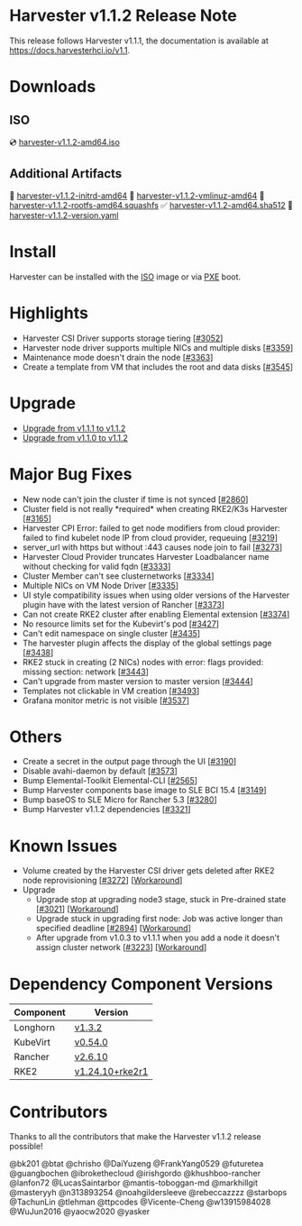 # Harvester v1.1.2 Release Note

This release follows Harvester v1.1.1, the documentation is available at https://docs.harvesterhci.io/v1.1.

# Downloads

## ISO
:cd: [harvester-v1.1.2-amd64.iso](https://releases.rancher.com/harvester/v1.1.2/harvester-v1.1.2-amd64.iso)

## Additional Artifacts
:file_folder: [harvester-v1.1.2-initrd-amd64](https://releases.rancher.com/harvester/v1.1.2/harvester-v1.1.2-initrd-amd64)
:file_folder: [harvester-v1.1.2-vmlinuz-amd64](https://releases.rancher.com/harvester/v1.1.2/harvester-v1.1.2-vmlinuz-amd64)
:file_folder: [harvester-v1.1.2-rootfs-amd64.squashfs](https://releases.rancher.com/harvester/v1.1.2/harvester-v1.1.2-rootfs-amd64.squashfs)
:white_check_mark: [harvester-v1.1.2-amd64.sha512](https://releases.rancher.com/harvester/v1.1.2/harvester-v1.1.2-amd64.sha512)
:memo:  [harvester-v1.1.2-version.yaml](https://releases.rancher.com/harvester/v1.1.2/version.yaml)

# Install
Harvester can be installed with the [ISO](https://docs.harvesterhci.io/v1.1/install/iso-install/) image or via [PXE](https://docs.harvesterhci.io/v1.1/install/pxe-boot-install/) boot.

# Highlights
* Harvester CSI Driver supports storage tiering  [[#3052](https://github.com/harvester/harvester/issues/3052)]
* Harvester node driver supports multiple NICs and multiple disks [[#3359](https://github.com/harvester/harvester/issues/3359)]
* Maintenance mode doesn't drain the node [[#3363](https://github.com/harvester/harvester/issues/3363)]
* Create a template from VM that includes the root and data disks [[#3545](https://github.com/harvester/harvester/issues/3545)]

# Upgrade
* [Upgrade from v1.1.1 to v1.1.2](https://docs.harvesterhci.io/v1.1/upgrade/automatic/)
* [Upgrade from v1.1.0 to v1.1.2](https://docs.harvesterhci.io/v1.1/upgrade/automatic/)

# Major Bug Fixes
* New node can't join the cluster if time is not synced [[#2860](https://github.com/harvester/harvester/issues/2860)]
* Cluster field is not really \*required\* when creating RKE2/K3s Harvester [[#3165](https://github.com/harvester/harvester/issues/3165)]
* Harvester CPI Error: failed to get node modifiers from cloud provider: failed to find kubelet node IP from cloud provider, requeuing [[#3219](https://github.com/harvester/harvester/issues/3219)]
* server_url with https but without :443 causes node join to fail [[#3273](https://github.com/harvester/harvester/issues/3273)]
* Harvester Cloud Provider truncates Harvester Loadbalancer name without checking for valid fqdn [[#3333](https://github.com/harvester/harvester/issues/3333)]
* Cluster Member can't see clusternetworks [[#3334](https://github.com/harvester/harvester/issues/3334)]
* Multiple NICs on VM Node Driver [[#3335](https://github.com/harvester/harvester/issues/3335)]
* UI style compatibility issues when using older versions of the Harvester plugin have with the latest version of Rancher [[#3373](https://github.com/harvester/harvester/issues/3373)]
* Can not create RKE2 cluster after enabling Elemental extension [[#3374](https://github.com/harvester/harvester/issues/3374)]
* No resource limits set for the Kubevirt's pod [[#3427](https://github.com/harvester/harvester/issues/3427)]
* Can't edit namespace on single cluster [[#3435](https://github.com/harvester/harvester/issues/3435)]
* The harvester plugin affects the display of the global settings page [[#3438](https://github.com/harvester/harvester/issues/3438)]
* RKE2 stuck in creating (2 NICs) nodes with error: flags provided: missing section: network [[#3443](https://github.com/harvester/harvester/issues/3443)]
* Can't upgrade from master version to master version [[#3444](https://github.com/harvester/harvester/issues/3444)]
* Templates not clickable in VM creation [[#3493](https://github.com/harvester/harvester/issues/3493)]
* Grafana monitor metric is not visible [[#3537](https://github.com/harvester/harvester/issues/3537)]

# Others
* Create a secret in the output page through the UI [[#3190](https://github.com/harvester/harvester/issues/3190)]
* Disable avahi-daemon by default [[#3573](https://github.com/harvester/harvester/issues/3573)]
* Bump Elemental-Toolkit Elemental-CLI [[#2565](https://github.com/harvester/harvester/issues/2565)]
* Bump Harvester components base image to SLE BCI 15.4 [[#3149](https://github.com/harvester/harvester/issues/3149)]
* Bump baseOS to SLE Micro for Rancher 5.3 [[#3280](https://github.com/harvester/harvester/issues/3280)]
* Bump Harvester v1.1.2 dependencies [[#3321](https://github.com/harvester/harvester/issues/3321)]

# Known Issues
* Volume created by the Harvester CSI driver gets deleted after RKE2 node reprovisioning [[#3272](https://github.com/harvester/harvester/issues/3272)] [[Workaround](https://github.com/harvester/harvester/issues/3272#issuecomment-1459815299)]
* Upgrade
  * Upgrade stop at upgrading node3 stage, stuck in Pre-drained state [[#3021](https://github.com/harvester/harvester/issues/3021)] [[Workaround](https://github.com/harvester/harvester/issues/3021#issuecomment-1288747614)]
  * Upgrade stuck in upgrading first node: Job was active longer than specified deadline [[#2894](https://github.com/harvester/harvester/issues/2894)] [[Workaround](https://github.com/harvester/harvester/issues/2894#issuecomment-1274069690)]
  * After upgrade from v1.0.3 to v1.1.1 when you add a node it doesn't assign cluster network [[#3223](https://github.com/harvester/harvester/issues/3223)] [[Workaround](https://github.com/harvester/harvester/issues/3223#issuecomment-1331854544)]

# Dependency Component Versions
| Component | Version |
| ------ | ---------|
| Longhorn | [v1.3.2](https://github.com/longhorn/longhorn/releases/tag/v1.3.2) |
| KubeVirt | [v0.54.0](https://github.com/kubevirt/kubevirt/releases/tag/v0.54.0) |
| Rancher | [v2.6.10](https://github.com/rancher/rancher/releases/tag/v2.6.10) |
| RKE2 | [v1.24.10+rke2r1](https://github.com/rancher/rke2/releases/tag/v1.24.10%2Brke2r1) |

# Contributors
Thanks to all the contributors that make the Harvester v1.1.2 release possible!

@bk201
@btat
@chrisho
@DaiYuzeng
@FrankYang0529
@futuretea
@guangbochen
@ibrokethecloud
@irishgordo
@khushboo-rancher
@lanfon72
@LucasSaintarbor
@mantis-toboggan-md
@markhillgit
@masteryyh
@n313893254
@noahgildersleeve
@rebeccazzzz
@starbops
@TachunLin
@tlehman
@ttpcodes
@Vicente-Cheng
@w13915984028
@WuJun2016
@yaocw2020
@yasker
